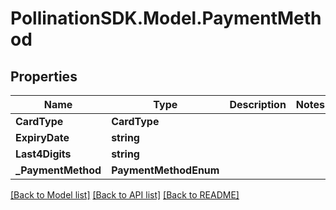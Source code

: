 
# PollinationSDK.Model.PaymentMethod

## Properties

Name | Type | Description | Notes
------------ | ------------- | ------------- | -------------
**CardType** | **CardType** |  | 
**ExpiryDate** | **string** |  | 
**Last4Digits** | **string** |  | 
**_PaymentMethod** | **PaymentMethodEnum** |  | 

[[Back to Model list]](../README.md#documentation-for-models)
[[Back to API list]](../README.md#documentation-for-api-endpoints)
[[Back to README]](../README.md)

